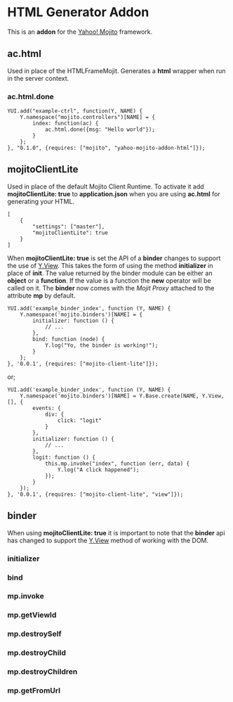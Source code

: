 # HTML Generator Addon

This is an __addon__ for the [Yahoo! Mojito](https://github.com/yahoo/mojito/) framework.

## ac.html

Used in place of the HTMLFrameMojit. Generates a __html__ wrapper when run in the server context.

### ac.html.done

    YUI.add("example-ctrl", function(Y, NAME) {
        Y.namespace("mojito.controllers")[NAME] = {
            index: function(ac) {
                ac.html.done({msg: "Hello world"});
            }
        };
    }, "0.1.0", {requires: ["mojito", "yahoo-mojito-addon-html"]});

## mojitoClientLite

Used in place of the default Mojito Client Runtime. To activate it add __mojitoClientLite: true__ to __application.json__ when you are using __ac.html__ for generating your HTML.

    [
        {
            "settings": ["master"],
            "mojitoClientLite": true
        }
    ]

When __mojitoClientLite: true__ is set the API of a __binder__ changes to support the use of [Y.View](http://yuilibrary.com/yui/docs/view/). This takes the form of using the method __initializer__ in place of __init__. The value returned by the binder module can be either an __object__ or a __function__. If the value is a function the __new__ operator will be called on it. The __binder__ now comes with the _Mojit Proxy_ attached to the attribute __mp__ by default.

    YUI.add('example_binder_index', function (Y, NAME) {
        Y.namespace('mojito.binders')[NAME] = {
            initializer: function () {
                // ...
            },
            bind: function (node) {
                Y.log("Yo, the binder is working!");
            }
        };
    }, '0.0.1', {requires: ["mojito-client-lite"]});

or; 

    YUI.add('example_binder_index', function (Y, NAME) {
        Y.namespace('mojito.binders')[NAME] = Y.Base.create(NAME, Y.View, [], {
            events: {
                div: {
                    click: "logit"
                }
            },
            initializer: function () {
                // ...
            },
            logit: function () {
                this.mp.invoke("index", function (err, data) {
                    Y.log("A click happened");
                });
            }
        });
    }, '0.0.1', {requires: ["mojito-client-lite", "view"]});

## binder

When using __mojitoClientLite: true__ it is important to note that the __binder__ api has changed to support the [Y.View](http://yuilibrary.com/yui/docs/view/) method of working with the DOM.

### initializer

### bind

### mp.invoke

### mp.getViewId

### mp.destroySelf

### mp.destroyChild

### mp.destroyChildren

### mp.getFromUrl
